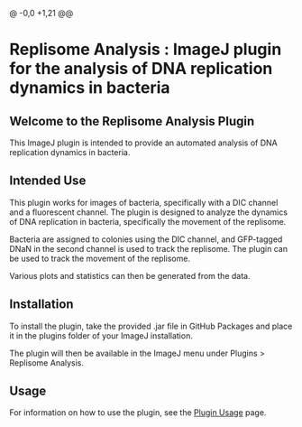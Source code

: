 @ -0,0 +1,21 @@
# Replisome Analysis : ImageJ plugin for the analysis of DNA replication dynamics in bacteria

## Welcome to the Replisome Analysis Plugin

This ImageJ plugin is intended to provide an automated analysis of DNA replication dynamics in bacteria.

## Intended Use

This plugin works for images of bacteria, specifically with a DIC channel and a fluorescent channel. The plugin is designed to analyze the dynamics of DNA replication in bacteria, specifically the movement of the replisome.

Bacteria are assigned to colonies using the DIC channel, and GFP-tagged DNaN in the second channel is used to track the replisome. The plugin can be used to track the movement of the replisome.

Various plots and statistics can then be generated from the data.

## Installation

To install the plugin, take the provided .jar file in GitHub Packages and place it in the plugins folder of your ImageJ installation.

The plugin will then be available in the ImageJ menu under Plugins > Replisome Analysis.

## Usage

For information on how to use the plugin, see the [Plugin Usage](plugin_usage.md) page.